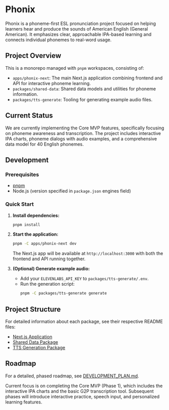 # Phonix

Phonix is a phoneme-first ESL pronunciation project focused on helping learners hear and produce the sounds of American English (General American). It emphasizes clear, approachable IPA-based learning and connects individual phonemes to real-word usage.

## Project Overview

This is a monorepo managed with `pnpm` workspaces, consisting of:

- `apps/phonix-next`: The main Next.js application combining frontend and API for interactive phoneme learning.
- `packages/shared-data`: Shared data models and utilities for phoneme information.
- `packages/tts-generate`: Tooling for generating example audio files.

## Current Status

We are currently implementing the Core MVP features, specifically focusing on phoneme awareness and transcription. The project includes interactive IPA charts, phoneme dialogs with audio examples, and a comprehensive data model for 40 English phonemes.

## Development

### Prerequisites

- [pnpm](https://pnpm.io/)
- Node.js (version specified in `package.json` engines field)

### Quick Start

1. **Install dependencies:**
   ```bash
   pnpm install
   ```

2. **Start the application:**
   ```bash
   pnpm -C apps/phonix-next dev
   ```

   The Next.js app will be available at `http://localhost:3000` with both the frontend and API running together.

3. **(Optional) Generate example audio:**
   - Add your `ELEVENLABS_API_KEY` to `packages/tts-generate/.env`.
   - Run the generation script:
     ```bash
     pnpm -C packages/tts-generate generate
     ```

## Project Structure

For detailed information about each package, see their respective README files:

- [Next.js Application](apps/phonix-next/README.md)
- [Shared Data Package](packages/shared-data/README.md)
- [TTS Generation Package](packages/tts-generate/README.md)

## Roadmap

For a detailed, phased roadmap, see [DEVELOPMENT_PLAN.md](./DEVELOPMENT_PLAN.md).

Current focus is on completing the Core MVP (Phase 1), which includes the interactive IPA charts and the basic G2P transcription tool. Subsequent phases will introduce interactive practice, speech input, and personalized learning features.